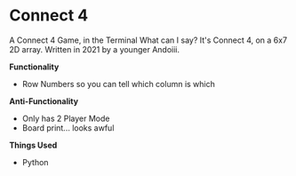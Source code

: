 # Connect 4
A Connect 4 Game, in the Terminal
What can I say? It's Connect 4, on a 6x7 2D array. Written in 2021 by a younger Andoiii.

**Functionality**
- Row Numbers so you can tell which column is which

**Anti-Functionality**
- Only has 2 Player Mode
- Board print... looks awful

**Things Used**
- Python
